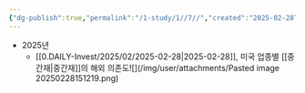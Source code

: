 ```yaml
---
{"dg-publish":true,"permalink":"/1-study/1//7//","created":"2025-02-28T15:11:52.512+09:00","updated":"2025-06-03T20:07:19.873+09:00"}
---
```



- 2025년
	- [[0.DAILY-Invest/2025/02/2025-02-28\|2025-02-28]], 미국 업종별 [[중간재\|중간재]]의 해외 의존도![](/img/user/attachments/Pasted image 20250228151219.png)